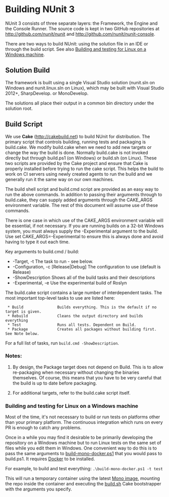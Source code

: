 # Building NUnit 3

NUnit 3 consists of three separate layers: the Framework, the Engine and the Console Runner.
The source code is kept in two GitHub repositories at http://github.com/nunit/nunit and
http://github.com/nunit/nunit-console.

There are two ways to build NUnit: using the solution file in an IDE or through the build script.
See also [Building and testing for Linux on a Windows machine](#building-and-testing-for-linux-on-a-windows-machine).

## Solution Build

The framework is built using a single Visual Studio solution (nunit.sln on Windows
and nunit.linux.sln on Linux), which may be built with Visual Studio 2012+, SharpDevelop.
or MonoDevelop.

The solutions all place their output in a common bin directory under the solution root.

## Build Script

We use **Cake** (http://cakebuild.net) to build NUnit for distribution. The primary script that controls
building, running tests and packaging is build.cake. We modify build.cake when we need to add new
targets or change the way the build is done. Normally build.cake is not invoked directly but through
build.ps1 (on Windows) or build.sh (on Linux). These two scripts are provided by the Cake project
and ensure that Cake is properly installed before trying to run the cake script. This helps the
build to work on CI servers using newly created agents to run the build and we generally run it
the same way on our own machines.

The build shell script and build.cmd script are provided as an easy way to run the above commands.
In addition to passing their arguments through to build.cake, they can supply added arguments
through the CAKE_ARGS environment variable. The rest of this document will assume use of these commands.

There is one case in which use of the CAKE_ARGS environment variable will be essential, if not necessary.
If you are running builds on a 32-bit Windows system, you must always supply the -Experimental argument
to the build. Use set CAKE_ARGS=-Experimental to ensure this is always done and avoid having to type
it out each time.

Key arguments to build.cmd / build:
 * -Target, -t <task>                 The task to run - see below.
 * -Configuration, -c [Release|Debug] The configuration to use (default is Release)
 * -ShowDescription                   Shows all of the build tasks and their descriptions
 * -Experimental, -e                  Use the experimental build of Roslyn

The build.cake script contains a large number of interdependent tasks. The most
important top-level tasks to use are listed here:

```
 * Build               Builds everything. This is the default if no target is given.
 * Rebuild             Cleans the output directory and builds everything
 * Test                Runs all tests. Dependent on Build.
 * Package             Creates all packages without building first. See Note below.
```

For a full list of tasks, run `build.cmd -ShowDescription`.

### Notes:
 1. By design, the Package target does not depend on Build. This is to allow re-packaging
    when necessary without changing the binaries themselves. Of course, this means that
    you have to be very careful that the build is up to date before packaging.

 2. For additional targets, refer to the build.cake script itself.

### Building and testing for Linux on a Windows machine

Most of the time, it's not necessary to build or run tests on platforms other than your primary
platform. The continuous integration which runs on every PR is enough to catch any problems.

Once in a while you may find it desirable to be primarily developing the repository on a Windows
machine but to run Linux tests on the same set of files while you edit them in Windows.
One convenient way to do this is to pass the same arguments to [build-mono-docker.ps1](.\build-mono-docker.ps1) that you would pass to build.ps1. It requires
[Docker](https://docs.docker.com/docker-for-windows/install/) to be installed.

For example, to build and test everything: `.\build-mono-docker.ps1 -t test`

This will run a temporary container using the latest
[Mono image](https://hub.docker.com/r/library/mono/), mounting the repo inside the container
and executing the [build.sh](build.sh) Cake bootstrapper with the arguments you specify.
